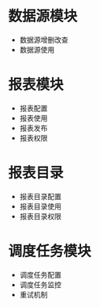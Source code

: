 


# 数据源模块
- 数据源增删改查
- 数据源使用

# 报表模块
- 报表配置
- 报表使用
- 报表发布
- 报表权限


# 报表目录
- 报表目录配置
- 报表目录使用
- 报表目录权限


# 调度任务模块
- 调度任务配置
- 调度任务监控
- 重试机制